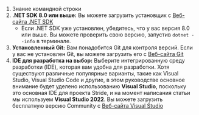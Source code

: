 ﻿1. Знание командной строки
1. **.NET SDK 8.0 или выше:** Вы можете загрузить установщик с [Веб-сайта .NET SDK](https://dotnet.microsoft.com/en-us/download)
   - Если .NET SDK уже установлен, убедитесь, что у вас версия 8.0 или выше. Вы можете проверить свою версию, запустив `dotnet --info` в терминале.
1. **Установленный Git:** Вам понадобится Git для контроля версий. Если у вас не установлен Git, вы можете загрузить его с [Веб-сайта Git ](https://git-scm.com/downloads)
1. **IDE для разработка на выбор:** Выберите интегрированную среду разработки (IDE), которая вам удобна для разработки. Хотя существуют различные популярные варианты, такие как Visual Studio, Visual Studio Code и другие, в этом руководстве основное внимание будет уделено использованию **Visual Studio**, поскольку это основная IDE для проекта Stride, и на момент написания статьи мы используем **Visual Studio 2022**. Вы можете загрузить бесплатную версию Community с [Веб-сайта Visual Studio ](https://visualstudio.microsoft.com/downloads/)